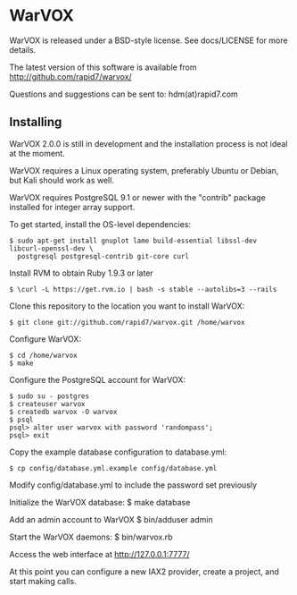 WarVOX
==
WarVOX is released under a BSD-style license. See docs/LICENSE for more details.

The latest version of this software is available from http://github.com/rapid7/warvox/

Questions and suggestions can be sent to:
 hdm(at)rapid7.com

Installing
--
WarVOX 2.0.0 is still in development and the installation process is not ideal at the moment.

WarVOX requires a Linux operating system, preferably Ubuntu or Debian, but Kali should work as well.

WarVOX requires PostgreSQL 9.1 or newer with the "contrib" package installed for integer array support.

To get started, install the OS-level dependencies:

	$ sudo apt-get install gnuplot lame build-essential libssl-dev libcurl-openssl-dev \ 
	  postgresql postgresql-contrib git-core curl

Install RVM to obtain Ruby 1.9.3 or later

	$ \curl -L https://get.rvm.io | bash -s stable --autolibs=3 --rails

Clone this repository to the location you want to install WarVOX:

	$ git clone git://github.com/rapid7/warvox.git /home/warvox

Configure WarVOX:

	$ cd /home/warvox
	$ make

Configure the PostgreSQL account for WarVOX:

	$ sudo su - postgres
	$ createuser warvox
	$ createdb warvox -O warvox
	$ psql
	psql> alter user warvox with password 'randompass';
	psql> exit

Copy the example database configuration to database.yml:

	$ cp config/database.yml.example config/database.yml

Modify config/database.yml to include the password set previously

Initialize the WarVOX database:
	$ make database

Add an admin account to WarVOX
	$ bin/adduser admin

Start the WarVOX daemons:
	$ bin/warvox.rb 

Access the web interface at http://127.0.0.1:7777/

At this point you can configure a new IAX2 provider, create a project, and start making calls.
